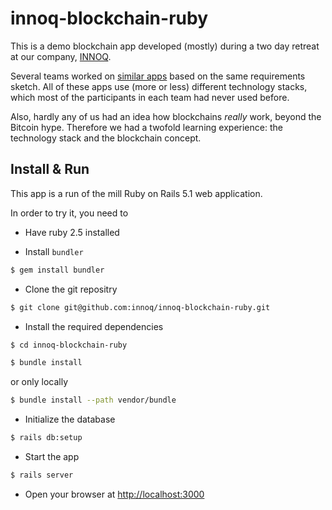 # innoq-blockchain-ruby

This is a demo blockchain app developed (mostly) during a two day retreat
at our company, [INNOQ](https://www.innoq.com/en/). 

Several teams worked on 
[similar apps](https://github.com/search?p=2&q=innoq%2Finnoq-blockchain&type=Repositories)
based on the same requirements sketch.
All of these apps use (more or less) different technology stacks, which most
of the participants in each team had never used before.

Also, hardly any of us had an idea how blockchains _really_ work, beyond 
the Bitcoin hype. Therefore we had a twofold learning experience: 
the technology stack and the blockchain concept.

## Install & Run

This app is a run of the mill Ruby on Rails 5.1 web application.

In order to try it, you need to

* Have ruby 2.5 installed

* Install `bundler`

```bash
$ gem install bundler
```

* Clone the git repositry

```bash
$ git clone git@github.com:innoq/innoq-blockchain-ruby.git
```

* Install the required dependencies

```bash
$ cd innoq-blockchain-ruby
```

```bash
$ bundle install
```

or only locally

```bash
$ bundle install --path vendor/bundle
```

* Initialize the database

```bash
$ rails db:setup
```

* Start the app

```bash
$ rails server
```

* Open your browser at [http://localhost:3000](http://localhost:3000)
